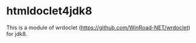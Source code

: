 # htmldoclet4jdk8
This is a module of wrdoclet (https://github.com/WinRoad-NET/wrdoclet) for jdk8. 
